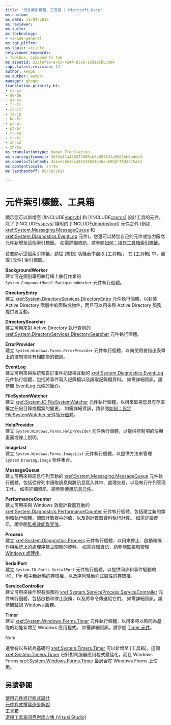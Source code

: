 ```yaml
---
title: "元件索引標籤、工具箱 | Microsoft Docs"
ms.custom: 
ms.date: 11/04/2016
ms.reviewer: 
ms.suite: 
ms.technology:
- vs-ide-general
ms.tgt_pltfrm: 
ms.topic: article
helpviewer_keywords:
- Toolbox, Components tab
ms.assetid: 332fafab-a763-4244-b388-15d1b5b5cc04
caps.latest.revision: 14
author: kempb
ms.author: kempb
manager: ghogen
translation.priority.ht:
- cs-cz
- de-de
- es-es
- fr-fr
- it-it
- ja-jp
- ko-kr
- pl-pl
- pt-br
- ru-ru
- tr-tr
- zh-cn
- zh-tw
ms.translationtype: Human Translation
ms.sourcegitcommit: 3d32d11a430227800cb3ed53831a9565eb6adeb3
ms.openlocfilehash: 3a1ae20e3aca94339621546ac69bbfffd3a75ab3
ms.contentlocale: zh-tw
ms.lasthandoff: 05/30/2017

---
```

# <a name="toolbox-components-tab"></a>元件索引標籤、工具箱
顯示您可以新增至 [!INCLUDE[vbprvb](../../code-quality/includes/vbprvb_md.md)] 和 [!INCLUDE[csprcs](../../data-tools/includes/csprcs_md.md)] 設計工具的元件。 除了 [!INCLUDE[vsprvs](../../code-quality/includes/vsprvs_md.md)] 隨附的 [!INCLUDE[dnprdnshort](../../code-quality/includes/dnprdnshort_md.md)] 元件之外 (例如 <xref:System.Messaging.MessageQueue> 和 <xref:System.Diagnostics.EventLog> 元件)，您還可以將您自己的元件或協力廠商元件新增至這個索引標籤。 如需詳細資訊，請參閱[如何：操作工具箱索引標籤](http://msdn.microsoft.com/en-us/21285050-cadd-455a-b1f5-a2289a89c4db)。  
  
 若要顯示這個索引標籤，請從 [檢視] 功能表中選取 [工具箱]。 在 [工具箱] 中，選取 [元件] 索引標籤。  
  
 **BackgroundWorker**  
 建立可在個別專用執行緒上執行作業的 `System.ComponentModel.BackgroundWorker` 元件執行個體。  
  
 **DirectoryEntry**  
 建立 <xref:System.DirectoryServices.DirectoryEntry> 元件執行個體，以封裝 Active Directory 階層中的節點或物件，而且可以用來與 Active Directory 服務提供者互動。  
  
 **DirectorySearcher**  
 建立可用來對 Active Directory 執行查詢的 <xref:System.DirectoryServices.DirectorySearcher> 元件執行個體。  
  
 **ErrorProvider**  
 建立 `System.Windows.Forms.ErrorProvider` 元件執行個體，以向使用者指出表單上的控制項具有相關聯的錯誤。  
  
 **EventLog**  
 建立可用來與系統和自訂事件記錄檔互動的 <xref:System.Diagnostics.EventLog> 元件執行個體，包括將事件寫入記錄檔以及讀取記錄檔資料。 如需詳細資訊，請參閱 [EventLog 元件的簡介](http://msdn.microsoft.com/en-us/a2ba4f28-4b1a-435e-99ef-51b28e21f805)。  
  
 **FileSystemWatcher**  
 建立 <xref:System.IO.FileSystemWatcher> 元件執行個體，以用來監視您具有存取權之任何目錄或檔案的變更。 如需詳細資訊，請參閱[如何：設定 FileSystemWatcher 元件執行個體](http://msdn.microsoft.com/en-us/2e628234-4951-4135-8a86-28b924070d50)。  
  
 **HelpProvider**  
 建立 `System.Windows.Forms.HelpProvider` 元件執行個體，以提供控制項的快顯畫面或線上說明。  
  
 **ImageList**  
 建立 `System.Windows.Forms.ImageList` 元件執行個體，以提供方法來管理 `System.Drawing.Image` 物件集合。  
  
 **MessageQueue**  
 建立可用來與訊息佇列互動的 <xref:System.Messaging.MessageQueue> 元件執行個體，包括從佇列中讀取訊息與將訊息寫入其中、處理交易，以及執行佇列管理工作。 如需詳細資訊，請參閱[使用訊息元件](http://msdn.microsoft.com/en-us/922dbac7-26f0-4e39-b666-ccfc184793d7)。  
  
 **PerformanceCounter**  
 建立可用來與 Windows 效能計數器互動的 <xref:System.Diagnostics.PerformanceCounter> 元件執行個體，包括建立新的類別和執行個體、讀取計數器中的值，以及對計數器資料執行計算。 如需詳細資訊，請參閱[監視效能臨界值](http://msdn.microsoft.com/en-us/b8b44a55-31d0-4b45-9517-8c1b1e4fdc91)。  
  
 **Process**  
 建立 <xref:System.Diagnostics.Process> 元件執行個體，以用來停止、啟動和操作與系統上的處理序建立關聯的資料。 如需詳細資訊，請參閱[監視和管理 Windows 處理序](http://msdn.microsoft.com/en-us/a86bd4c1-b92c-49a0-8f32-61d67837b45e)。  
  
 **SerialPort**  
 建立 `System.IO.Ports.SerialPort` 元件執行個體，以提供同步和事件驅動的 I/O、Pin 和中斷狀態的存取權，以及序列驅動程式屬性的存取權。  
  
 **ServiceController**  
 建立可用來操作現有服務的 <xref:System.ServiceProcess.ServiceController> 元件執行個體，包括啟動和停止服務，以及將命令傳送給它們。 如需詳細資訊，請參閱[監視 Windows 服務](http://msdn.microsoft.com/en-us/4542ee3f-e052-4cb9-8726-58e9420de222)。  
  
 **Timer**  
 建立 <xref:System.Windows.Forms.Timer> 元件執行個體，以用來將以時間為基礎的功能新增至 Windows 應用程式。 如需詳細資訊，請參閱 [Timer 元件](/dotnet/framework/winforms/controls/timer-component-windows-forms)。  
  
> [!NOTE]
>  還會有以系統為基礎的 <xref:System.Timers.Timer> 可以新增至 [工具箱]。這個 <xref:System.Timers.Timer> 已針對伺服器應用程式最佳化，而且 Windows Forms <xref:System.Windows.Forms.Timer> 最適合在 Windows Forms 上使用。  
  
## <a name="see-also"></a>另請參閱  
 [使用元件進行程式設計](http://msdn.microsoft.com/Library/d4d4fcb4-e0b8-46b3-b679-7ee0026eb9e3)   
 [元件程式撰寫逐步解說](http://msdn.microsoft.com/Library/373cacf7-479e-4b05-991c-5cb18824e913)   
 [工具箱](../../ide/reference/toolbox.md)   
 [選擇工具箱項目對話方塊 (Visual Studio)](http://msdn.microsoft.com/en-us/bd07835f-18a8-433e-bccc-7141f65263bb)
